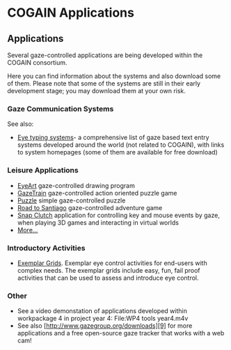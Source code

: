 

# COGAIN Applications


##  Applications 

Several gaze-controlled applications are being developed within the COGAIN consortium. 

Here you can find information about the systems and also download some of them. Please note that some of the systems are still in their early development stage; you may download them at your own risk. 

###  Gaze Communication Systems 

See also: 

* [Eye typing systems][1]\- a comprehensive list of gaze based text entry systems developed around the world (not related to COGAIN), with links to system homepages (some of them are available for free download) 

###  Leisure Applications 

* [EyeArt][2] gaze-controlled drawing program 
* [GazeTrain][3] gaze-controlled action oriented puzzle game 
* [Puzzle][4] simple gaze-controlled puzzle 
* [Road to Santiago][5] gaze-controlled adventure game 
* [Snap Clutch][6] application for controlling key and mouse events by gaze, when playing 3D games and interacting in virtual worlds 
* [More...][7]

###  Introductory Activities 

* [Exemplar Grids][8]. Exemplar eye control activities for end-users with complex needs. The exemplar grids include easy, fun, fail proof activities that can be used to assess and introduce eye control. 

###  Other 

* See a video demonstation of applications developed within workpackage 4 in project year 4: File:WP4 tools year4.m4v
* See also [http://www.gazegroup.org/downloads][9] for more applications and a free open-source gaze tracker that works with a web cam!

[1]: http://www.cogain.org/wiki/Eye_Typing_Systems
[2]: http://wiki.cogain.org/index.php/EyeArt "EyeArt"
[3]: http://wiki.cogain.org/index.php/GazeTrain "GazeTrain"
[4]: http://wiki.cogain.org/index.php/Puzzle "Puzzle"
[5]: http://wiki.cogain.org/index.php/Road_to_Santiago "Road to Santiago"
[6]: http://wiki.cogain.org/index.php/Snap_Clutch "Snap Clutch"
[7]: http://wiki.cogain.org/index.php/Leisure_Applications "Leisure Applications"
[8]: http://wiki.cogain.org/index.php/User_Involvement_Exemplars_Grids "User Involvement Exemplars Grids"
[9]: http://www.gazegroup.org/downloads

  
<!--stackedit_data:
eyJoaXN0b3J5IjpbMTgyMjc1NDI5NV19
-->